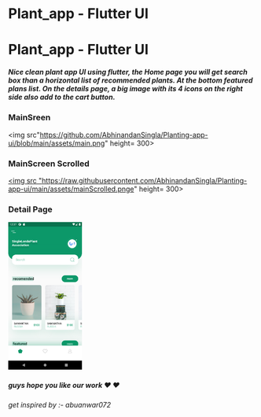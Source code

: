 # Plant_app - Flutter UI
# Plant_app - Flutter UI

##### Nice clean plant app UI using flutter, the Home page you will get search box than a horizontal list of recommended plants. At the bottom featured plans list. On the details page, a big image with its 4 icons on the right side also add to the cart button.

### MainSreen 
<img src"https://github.com/AbhinandanSingla/Planting-app-ui/blob/main/assets/main.png" height= 300>

### MainScreen Scrolled
<a href = 'https://github.com/AbhinandanSingla/Planting-app-ui/blob/main/assets/mainScrolled.png' ><img src "https://raw.githubusercontent.com/AbhinandanSingla/Planting-app-ui/main/assets/mainScrolled.pnge" height= 300></a>

### Detail Page

<img alt='main plant pic' src='https://github.com/AbhinandanSingla/Planting-app-ui/blob/main/images/main.png' height= 300>

##### guys hope you like our work :heart: :heart:

###### get inspired by :- abuanwar072


